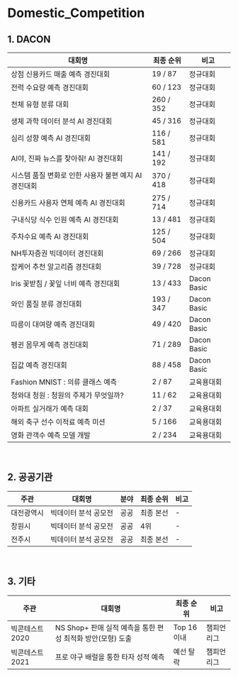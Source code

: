 # Domestic_Competition

## 1. DACON
|대회명|최종 순위|비고|
|-|-|-|
|상점 신용카드 매출 예측 경진대회|19 / 87|정규대회|
|전력 수요량 예측 경진대회|60 / 123|정규대회|
|천체 유형 분류 대회|260 / 352|정규대회|
|생체 과학 데이터 분석 AI 경진대회|45 / 316|정규대회|
|심리 성향 예측 AI 경진대회|116 / 581|정규대회|
|AI야, 진짜 뉴스를 찾아줘! AI 경진대회|141 / 192|정규대회|
|시스템 품질 변화로 인한 사용자 불편 예지 AI 경진대회|370 / 418|정규대회|
|신용카드 사용자 연체 예측 AI 경진대회|275 / 714|정규대회|
|구내식당 식수 인원 예측 AI 경진대회|13 / 481|정규대회|
|주차수요 예측 AI 경진대회|125 / 504|정규대회|
|NH투자증권 빅데이터 경진대회|69 / 266|정규대회|
|잡케어 추천 알고리즘 경진대회|39 / 728|정규대회|
|Iris 꽃받침 / 꽃잎 너비 예측 경진대회|13 / 433|Dacon Basic|
|와인 품질 분류 경진대회|193 / 347|Dacon Basic|
|따릉이 대여량 예측 경진대회|49 / 420|Dacon Basic|
|펭귄 몸무게 예측 경진대회|71 / 289|Dacon Basic|
|집값 예측 경진대회|88 / 458|Dacon Basic|
|Fashion MNIST : 의류 클래스 예측|2 / 87|교육용대회|
|청와대 청원 : 청원의 주제가 무엇일까?|11 / 62|교육용대회|
|아파트 실거래가 예측 대회|2 / 37|교육용대회|
|해외 축구 선수 이적료 예측 미션|5 / 166|교육용대회|
|영화 관객수 예측 모델 개발|2 / 234|교육용대회|

<br>

## 2. 공공기관
|주관|대회명|분야|최종 순위|비고|
|---|---|---|---|---|
|대전광역시|빅데이터 분석 공모전|공공|최종 본선|-|
|창원시|빅데이터 분석 공모전|공공|4위|-|
|전주시|빅데이터 분석 공모전|공공|최종 본선|-|

<br>

## 3. 기타
|주관|대회명|최종 순위|비고|
|--|--|--|--|
|빅콘테스트 2020|NS Shop+ 판매 실적 예측을 통한 편성 최적화 방안(모형) 도출|Top 16이내|챔피언리그|
|빅콘테스트 2021|프로 야구 배럴을 통한 타자 성적 예측|예선 탈락|챔피언리그|
